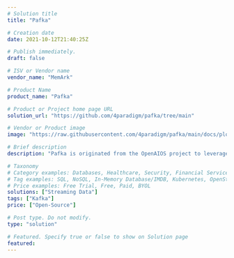 ```yaml
---
# Solution title
title: "Pafka"

# Creation date
date: 2021-10-12T21:40:25Z

# Publish immediately. 
draft: false

# ISV or Vendor name
vendor_name: "MemArk"

# Product Name
product_name: "Pafka"

# Product or Project home page URL
solution_url: "https://github.com/4paradigm/pafka/tree/main"

# Vendor or Product image
image: "https://raw.githubusercontent.com/4paradigm/pafka/main/docs/plot/logo.png"

# Brief description
description: "Pafka is originated from the OpenAIOS project to leverage an optimized tiered storage access strategy to improve overall performance for streaming/messaging system."

# Taxonomy
# Category examples: Databases, Healthcare, Security, Financial Services, Cloud Service Provider, Developer Libraries, Developer Tools, Operating Systems, etc...
# Tag examples: SQL, NoSQL, In-Memory Database/IMDB, Kubernetes, OpenStack, OpenShift, etc.
# Price examples: Free Trial, Free, Paid, BYOL
solutions: ["Streaming Data"]
tags: ["Kafka"]
price: ["Open-Source"]

# Post type. Do not modify.
type: "solution"

# Featured. Specify true or false to show on Solution page
featured: 
---
```


<!--- Do not write any content here. The front matter is the only required information. --->
